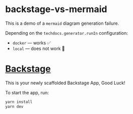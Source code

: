 # backstage-vs-mermaid
This is a demo of a `mermaid` diagram generation failure.

Depending on the `techdocs.generator.runIn` configuration:
* `docker` — works ✅
* `local` — does not work 🚫

# [Backstage](https://backstage.io)

This is your newly scaffolded Backstage App, Good Luck!

To start the app, run:

```sh
yarn install
yarn dev
```
